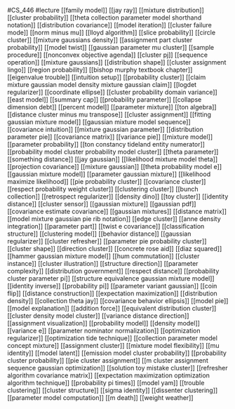 #CS_446
#lecture
[[family model]]
[[jay ray]]
[[mixture distribution]]
[[cluster probability]]
[[theta collection parameter model shorthand notation]]
[[distribution covariance]]
[[model iteration]]
[[cluster failure mode]]
[[norm minus mu]]
[[lloyd algorithm]]
[[slice probability]]
[[circle cluster]]
[[mixture gaussians density]]
[[assignment part cluster probability]]
[[model twist]]
[[gaussian parameter mu cluster]]
[[sample procedure]]
[[nonconvex objective agenda]]
[[cluster pj]]
[[sequence operation]]
[[mixture gaussians]]
[[distribution shape]]
[[cluster assignment lingo]]
[[region probability]]
[[bishop murphy textbook chapter]]
[[eigenvalue trouble]]
[[intuition setup]]
[[probability cluster]]
[[claim mixture gaussian model density mixture gaussian claim]]
[[logdet regularizer]]
[[coordinate ellipse]]
[[cluster probability domain variance]]
[[east model]]
[[summary cap]]
[[probability parameter]]
[[collapse dimension debt]]
[[percent model]]
[[parameter mixture]]
[[ton algebra]]
[[distance cluster minus mu transpose]]
[[cluster assignment]]
[[fitting gaussian mixture model]]
[[gaussian mixture model sequence]]
[[covariance intuition]]
[[mixture gaussian parameter]]
[[distribution parameter pie]]
[[covariance matrix]]
[[variance pie]]
[[mixture model]]
[[parameter probability]]
[[ton constancy tideland entity numerator]]
[[probability model cluster probability model cluster]]
[[theta parameter]]
[[something distance]]
[[jay gaussian]]
[[likelihood mixture model theta]]
[[projection covariance]]
[[mixture gaussian]]
[[theta probability model e]]
[[gaussian mixture model]]
[[parameter gaussian mixture]]
[[likelihood maximize likelihood]]
[[pie probability cluster]]
[[covariance cluster]]
[[respect probability weight cluster]]
[[clustering cluster]]
[[bunch collection]]
[[retrospect regularizer]]
[[density dino]]
[[toy cluster]]
[[identity distance]]
[[cluster sensor]]
[[gaussian mixture]]
[[gaussian pdf]]
[[covariance estimate covariance]]
[[gaussian mixtures]]
[[distance matrix]]
[[model mixture gaussian pie rib notation]]
[[edge cluster]]
[[anne density integration]]
[[parameter part]]
[[twist e covariance]]
[[classification structure]]
[[clustering model]]
[[behavior distance]]
[[gaussian regularizer]]
[[cluster refresher]]
[[parameter pie probability cluster]]
[[cluster shape]]
[[direction cluster]]
[[concrete rose aid]]
[[diaz squared]]
[[hammer gaussian mixture model]]
[[hum commutation]]
[[cluster instance]]
[[cluster illustration]]
[[structure direction]]
[[parameter complexity]]
[[distribution government]]
[[respect distance]]
[[probability cluster parameter pi]]
[[structure equivalence gaussian mixture model]]
[[identity inverse]]
[[probability pi]]
[[parameter variant gaussian]]
[[coin flip]]
[[distance construction]]
[[expectation maximization]]
[[distribution density]]
[[collection theta jay]]
[[covariance behavior ellipsis]]
[[model pie]]
[[model explanation]]
[[addition force]]
[[equivalent distribution cluster]]
[[cluster density model cluster]]
[[variance distance direction]]
[[assignment visualization]]
[[probability model]]
[[density model]]
[[variance e]]
[[parameter nominator normalization]]
[[optimization regularizer]]
[[optimization tide technique]]
[[collection parameter model concept mixture]]
[[assignment cluster]]
[[mixture model flexibility]]
[[mu identity]]
[[model latent]]
[[emission model cluster probability]]
[[probability cluster probability]]
[[pie cluster assignment]]
[[m cluster assignment sequence gaussian optimization]]
[[solution toy mistake cluster]]
[[refresher algorithm covariance matrix]]
[[expectation maximization optimization algorithm technique]]
[[probability pi times]]
[[model yam]]
[[trouble clustering]]
[[cluster structure]]
[[sigma identity]]
[[dissenter clustering]]
[[parameter model computation]]
[[m death]]
[[weight weather]]
